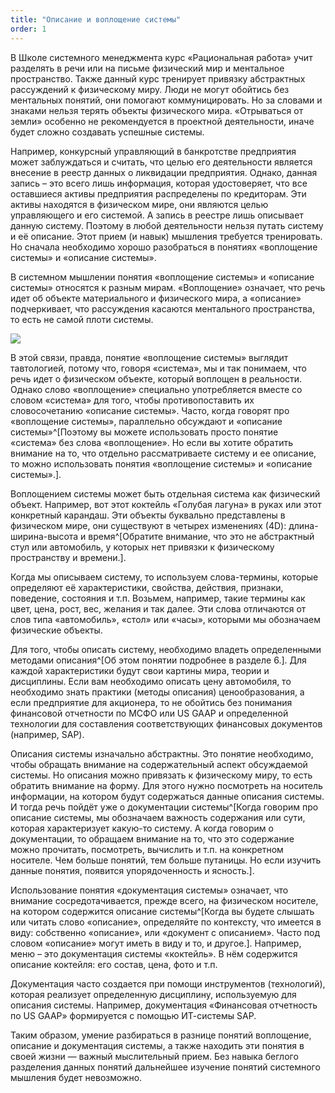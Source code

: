 ```yaml
---
title: "Описание и воплощение системы"
order: 1
---
```




В Школе системного менеджмента курс «Рациональная работа» учит разделять в речи или на письме физический мир и ментальное пространство. Также данный курс тренирует привязку абстрактных рассуждений к физическому миру. Люди не могут обойтись без ментальных понятий, они помогают коммуницировать. Но за словами и знаками нельзя терять объекты физического мира. «Отрываться от земли» особенно не рекомендуется в проектной деятельности, иначе будет сложно создавать успешные системы.

Например, конкурсный управляющий в банкротстве предприятия может заблуждаться и считать, что целью его деятельности является внесение в реестр данных о ликвидации предприятия. Однако, данная запись – это всего лишь информация, которая удостоверяет, что все оставшиеся активы предприятия распределены по кредиторам. Эти активы находятся в физическом мире, они являются целью управляющего и его системой. А запись в реестре лишь описывает данную систему. Поэтому в любой деятельности нельзя путать систему и её описание. Этот прием (и навык) мышления требуется тренировать. Но сначала необходимо хорошо разобраться в понятиях «воплощение системы» и «описание системы».

В системном мышлении понятия «воплощение системы» и «описание системы» относятся к разным мирам. «Воплощение» означает, что речь идет об объекте материального и физического мира, а «описание» подчеркивает, что рассуждения касаются ментального пространства, то есть не самой плоти системы.


![](/text/systems-thinking-introduction/2025-03-16T0959/1350/3.png)


В этой связи, правда, понятие «воплощение системы» выглядит тавтологией, потому что, говоря «система», мы и так понимаем, что речь идет о физическом объекте, который воплощен в реальности. Однако слово «воплощение» специально употребляется вместе со словом «система» для того, чтобы противопоставить их словосочетанию «описание системы». Часто, когда говорят про «воплощение системы», параллельно обсуждают и «описание системы»^[Поэтому вы можете использовать просто понятие «система» без слова «воплощение». Но если вы хотите обратить внимание на то, что отдельно рассматриваете систему и ее описание, то можно использовать понятия «воплощение системы» и «описание системы».].

Воплощением системы может быть отдельная система как физический объект. Например, вот этот коктейль «Голубая лагуна» в руках или этот конкретный карандаш. Эти объекты буквально представлены в физическом мире, они существуют в четырех изменениях (4D): длина-ширина-высота и время^[Обратите внимание, что это не абстрактный стул или автомобиль, у которых нет привязки к физическому пространству и времени.].

Когда мы описываем систему, то используем слова-термины, которые определяют её характеристики, свойства, действия, признаки, поведение, состояния и т.п. Возьмем, например, такие термины как цвет, цена, рост, вес, желания и так далее. Эти слова отличаются от слов типа «автомобиль», «стол» или «часы», которыми мы обозначаем физические объекты.

Для того, чтобы описать систему, необходимо владеть определенными методами описания^[Об этом понятии подробнее в разделе 6.]. Для каждой характеристики будут свои картины мира, теории и дисциплины. Если вам необходимо описать цену автомобиля, то необходимо знать практики (методы описания) ценообразования, а если предприятие для акционера, то не обойтись без понимания финансовой отчетности по МСФО или US GAAP и определенной технологии для составления соответствующих финансовых документов (например, SAP).

Описания системы изначально абстрактны. Это понятие необходимо, чтобы обращать внимание на содержательный аспект обсуждаемой системы. Но описания можно привязать к физическому миру, то есть обратить внимание на форму. Для этого нужно посмотреть на носитель информации, на котором будут содержаться данные описания системы. И тогда речь пойдёт уже о документации системы^[Когда говорим про описание системы, мы обозначаем важность содержания или сути, которая характеризует какую-то систему. А когда говорим о документации, то обращаем внимание на то, что это содержание можно прочитать, посмотреть, вычислить и т.п. на конкретном носителе. Чем больше понятий, тем больше путаницы. Но если изучить данные понятия, появится упорядоченность и ясность.].

Использование понятия «документация системы» означает, что внимание сосредотачивается, прежде всего, на физическом носителе, на котором содержится описание системы^[Когда вы будете слышать или читать слово «описание», определяйте по контексту, что имеется в виду: собственно «описание», или «документ с описанием». Часто под словом «описание» могут иметь в виду и то, и другое.]. Например, меню – это документация системы «коктейль». В нём содержится описание коктейля: его состав, цена, фото и т.п.

Документация часто создается при помощи инструментов (технологий), которая реализует определенную дисциплину, используемую для описания системы. Например, документация «Финансовая отчетность по US GAAP» формируется с помощью ИТ-системы SAP.

Таким образом, умение разбираться в разнице понятий воплощение, описание и документация системы, а также находить эти понятия в своей жизни — важный мыслительный прием. Без навыка беглого разделения данных понятий дальнейшее изучение понятий системного мышления будет невозможно.

